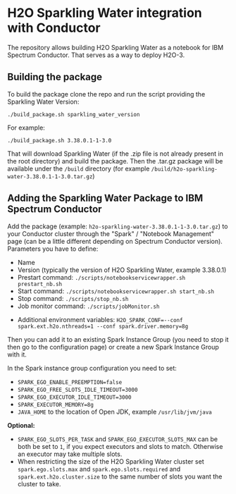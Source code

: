 # H2O Sparkling Water integration with Conductor

The repository allows building H2O Sparkling Water as a notebook for IBM Spectrum Conductor. That serves as a way to deploy H2O-3.

## Building the package
To build the package clone the repo and run the script providing the Sparkling Water Version:

`./build_package.sh sparkling_water_version`

For example: 

`./build_package.sh 3.38.0.1-1-3.0`

That will download Sparkling Water (if the .zip file is not already present in the root directory) and build the package.
Then the .tar.gz package will be available under the `/build` directory (for example `/build/h2o-sparkling-water-3.38.0.1-1-3.0.tar.gz`)

## Adding the Sparkling Water Package to IBM Spectrum Conductor
Add the package (example: `h2o-sparkling-water-3.38.0.1-1-3.0.tar.gz`) to your Conductor cluster through the "Spark" / "Notebook Management" page (can be a little different depending on Spectrum Conductor version).
Parameters you have to define:
- Name
- Version (typically the version of H2O Sparkling Water, example 3.38.0.1)
- Prestart command: `./scripts/notebookservicewrapper.sh prestart_nb.sh`
- Start command: `./scripts/notebookservicewrapper.sh start_nb.sh`
- Stop command: `./scripts/stop_nb.sh`
- Job monitor command: `./scripts/jobMonitor.sh`

* Additional environment variables: `H2O_SPARK_CONF=--conf spark.ext.h2o.nthreads=1 --conf spark.driver.memory=8g`

Then you can add it to an existing Spark Instance Group (you need to stop it then go to the configuration page) or create a new Spark Instance Group with it.

In the Spark instance group configuration you need to set:
- `SPARK_EGO_ENABLE_PREEMPTION=false`
- `SPARK_EGO_FREE_SLOTS_IDLE_TIMEOUT=3000`
- `SPARK_EGO_EXECUTOR_IDLE_TIMEOUT=3000`
- `SPARK_EXECUTOR_MEMORY=8g`
- `JAVA_HOME` to the location of Open JDK, example `/usr/lib/jvm/java`

**Optional:**

- `SPARK_EGO_SLOTS_PER_TASK` and `SPARK_EGO_EXECUTOR_SLOTS_MAX` can be both be set to `1`, if you expect executors and slots to match. Otherwise an executor may take multiple slots.
- When restricting the size of the H2O Sparkling Water cluster set `spark.ego.slots.max` and `spark.ego.slots.required` and `spark.ext.h2o.cluster.size` to the same number of slots you want the cluster to take.

